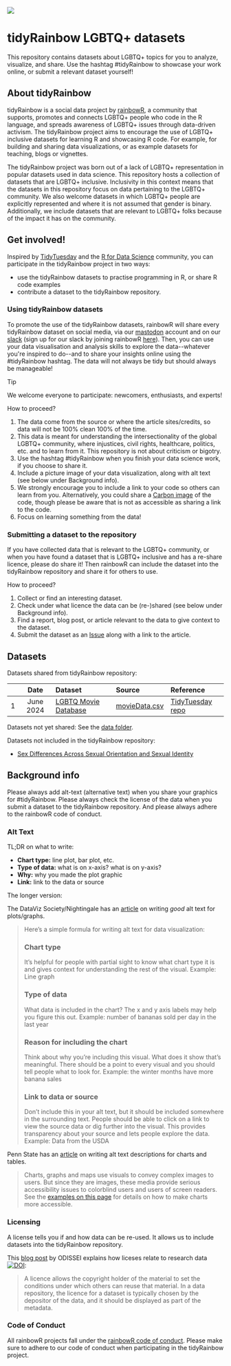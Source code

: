 ![](assets/tidyRainbow.svg) 

# tidyRainbow LGBTQ+ datasets

This repository contains datasets about LGBTQ+ topics for you to analyze, visualize, and share. Use the hashtag #tidyRainbow to showcase your work online, or submit a relevant dataset yourself!

## About tidyRainbow

tidyRainbow is a social data project by [rainbowR](https://rainbowr.org/), a community that supports, promotes and connects LGBTQ+ people who code in the R language, and spreads awareness of LGBTQ+ issues through data-driven activism. The tidyRainbow project aims to encourage the use of LGBTQ+ inclusive datasets for learning R and showcasing R code. For example, for building and sharing data visualizations, or as example datasets for teaching, blogs or vignettes.

The tidyRainbow project was born out of a lack of LGBTQ+ representation in popular datasets used in data science. This repository hosts a collection of datasets that are LGBTQ+ inclusive. Inclusivity in this context means that the datasets in this repository focus on data pertaining to the LGBTQ+ community. We also welcome datasets in which LGBTQ+ people are explicitly represented and where it is not assumed that gender is binary. Additionally, we include datasets that are relevant to LGBTQ+ folks because of the impact it has on the community. 

## Get involved!

Inspired by [TidyTuesday](https://github.com/rfordatascience/tidytuesday) and the [R for Data Science](https://www.rfordatasci.com/) community, you can participate in the tidyRainbow project in two ways: 

- use the tidyRainbow datasets to practise programming in R, or share R code examples
- contribute a dataset to the tidyRainbow repository.

### Using tidyRainbow datasets

To promote the use of the tidyRainbow datasets, rainbowR will share every tidyRainbow dataset on social media, via our [mastodon](https://tech.lgbt/@rainbowR) account and on our [slack](https://rainbowr.slack.com) (sign up for our slack by joining rainbowR [here](https://rainbowr.org/join)). Then, you can use your data visualisation and analysis skills to explore the data--whatever you're inspired to do--and to share your insights online using the #tidyRainbow hashtag. The data will not always be tidy but should always be manageable! 

> [!TIP]
> We welcome everyone to participate: newcomers, enthusiasts, and experts!

How to proceed?

  1. The data come from the source or where the article sites/credits, so data will not be 100% clean 100% of the time.
  2. This data is meant for understanding the intersectionality of the global LGBTQ+ community, where injustices, civil rights, healthcare, politics, etc. and to learn from it. This repository is not about criticism or bigotry.
  4. Use the hashtag #tidyRainbow when you finish your data science work, if you choose to share it.
  5. Include a picture image of your data visualization, along with alt text (see below under Background info).
  6. We strongly encourage you to include a link to your code so others can learn from you. Alternatively, you could share a [Carbon image](https://carbon.now.sh/) of the code, though please be aware that is not as accessible as sharing a link to the code.
  7. Focus on learning something from the data!

### Submitting a dataset to the repository

If you have collected data that is relevant to the LGBTQ+ community, or when you have found a dataset that is LGBTQ+ inclusive and has a re-share licence, please do share it! Then rainbowR can include the dataset into the tidyRainbow repository and share it for others to use.

How to proceed?

  1. Collect or find an interesting dataset.
  2. Check under what licence the data can be (re-)shared (see below under Background info).
  3. Find a report, blog post, or article relevant to the data to give context to the dataset.
  4. Submit the dataset as an [Issue](https://github.com/r-lgbtq/tidyrainbow/issues) along with a link to the article.

## Datasets

Datasets shared from tidyRainbow repository:

| | Date | Dataset | Source | Reference
| :---: | :---: | :--- | :--- | :---|
| 1 | June 2024 | [LGBTQ Movie Database](https://github.com/rfordatascience/tidytuesday/tree/master/data/2024/2024-06-25/readme.md) | [movieData.csv](https://raw.githubusercontent.com/r-lgbtq/tidyrainbow/main/data/LGBTQ-movie-database/movieData.csv) | [TidyTuesday repo](https://github.com/rfordatascience/tidytuesday/tree/master/data/2024/2024-06-25) | 

Datasets not yet shared: See the [data folder](https://github.com/r-lgbtq/tidyrainbow/tree/main/data).

Datasets not included in the tidyRainbow repository:
- [Sex Differences Across Sexual Orientation and Sexual Identity](https://osf.io/8tnd4/)

## Background info 

Please always add alt-text (alternative text) when you share your graphics for #tidyRainbow. Please always check the license of the data when you submit a dataset to the tidyRainbow repository. And please always adhere to the rainbowR code of conduct.

### Alt Text

TL;DR on what to write:

- **Chart type:** line plot, bar plot, etc.
- **Type of data:** what is on x-axis? what is on y-axis?
- **Why:** why you made the plot graphic
- **Link:** link to the data or source

The longer version:

The DataViz Society/Nightingale has an [article](https://medium.com/nightingale/writing-alt-text-for-data-visualization-2a218ef43f81) on writing _good_ alt text for plots/graphs.
> Here’s a simple formula for writing alt text for data visualization:
> ### Chart type
> It’s helpful for people with partial sight to know what chart type it is and gives context for understanding the rest of the visual.
> Example: Line graph
> ### Type of data
> What data is included in the chart? The x and y axis labels may help you figure this out.
> Example: number of bananas sold per day in the last year
> ### Reason for including the chart
> Think about why you’re including this visual. What does it show that’s meaningful. There should be a point to every visual and you should tell people what to look for.
> Example: the winter months have more banana sales
> ### Link to data or source
> Don’t include this in your alt text, but it should be included somewhere in the surrounding text. People should be able to click on a link to view the source data or dig further into the visual. This provides transparency about your source and lets people explore the data.
> Example: Data from the USDA

Penn State has an [article](https://accessibility.psu.edu/images/charts/) on writing alt text descriptions for charts and tables.
> Charts, graphs and maps use visuals to convey complex images to users. But since they are images, these media provide serious accessibility issues to colorblind users and users of screen readers. See the [examples on this page](https://accessibility.psu.edu/images/charts/) for details on how to make charts more accessible.

### Licensing

A license tells you if and how data can be re-used. It allows us to include datasets into the tidyRainbow repository. 

This [blog post](https://odissei-data.nl/en/2024/04/how-can-i-use-this-data-the-importance-of-licences-to-facilitate-reuse/) by ODISSEI explains how liceses relate to research data [![DOI](https://zenodo.org/badge/DOI/10.5281/zenodo.10986072.svg)](https://doi.org/10.5281/zenodo.10986072):
> A licence allows the copyright holder of the material to set the conditions under which others can reuse that material. In a data repository, the licence for a dataset is typically chosen by the depositor of the data, and it should be displayed as part of the metadata.

### Code of Conduct

All rainbowR projects fall under the [rainbowR code of conduct](https://rainbowr.org/CoC.html). Please make sure to adhere to our code of conduct when participating in the tidyRainbow project.
